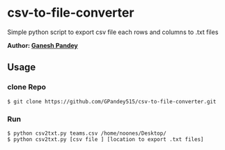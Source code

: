 # csv-to-file-converter
Simple python script to export csv file each rows and columns to .txt files

**Author: [Ganesh Pandey](http://ganeshpandey.com.np/)**
## Usage

### clone Repo

    $ git clone https://github.com/GPandey515/csv-to-file-converter.git
### Run

    $ python csv2txt.py teams.csv /home/noones/Desktop/
    $ python csv2txt.py [csv file ] [location to export .txt files]



